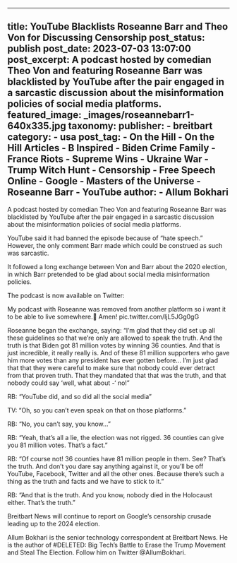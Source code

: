 
---
title: YouTube Blacklists Roseanne Barr and Theo Von for Discussing Censorship 
post_status: publish
post_date: 2023-07-03 13:07:00 
post_excerpt: A podcast hosted by comedian Theo Von and featuring Roseanne Barr was blacklisted by YouTube after the pair engaged in a sarcastic discussion about the misinformation policies of social media platforms. 
featured_image: _images/roseannebarr1-640x335.jpg 
taxonomy:
    publisher:
        - breitbart
    category:
        - usa 
    post_tag:
        - On the Hill
        - On the Hill Articles
        - B Inspired
        - Biden Crime Family
        - France Riots
        - Supreme Wins
        - Ukraine War
        - Trump Witch Hunt
        - Censorship
        - Free Speech Online
        - Google
        - Masters of the Universe
        - Roseanne Barr
        - YouTube
    author:
        - Allum Bokhari
---
A podcast hosted by comedian Theo Von and featuring Roseanne Barr was blacklisted by YouTube after the pair engaged in a sarcastic discussion about the misinformation policies of social media platforms.

YouTube said it had banned the episode because of “hate speech.” However, the only comment Barr made which could be construed as such was sarcastic.

It followed a long exchange between Von and Barr about the 2020 election, in which Barr pretended to be glad about social media misinformation policies.

The podcast is now available on Twitter:

My podcast with Roseanne was removed from another platform so i want it to be able to live somewhere.🙏 Amen! pic.twitter.com&#x2F;IjL5JGg0gG

Roseanne began the exchange, saying: “I’m glad that they did set up all these guidelines so that we’re only are allowed to speak the truth. And the truth is that Biden got 81 million votes by winning 36 counties. And that is just incredible, it really really is. And of these 81 million supporters who gave him more votes than any president has ever gotten before… I’m just glad that that they were careful to make sure that nobody could ever detract from that proven truth. That they mandated that that was the truth, and that nobody could say ‘well, what about -‘ no!”

RB: “YouTube did, and so did all the social media”

TV: “Oh, so you can’t even speak on that on those platforms.”

RB: “No, you can’t say, you know…”

RB: “Yeah, that’s all a lie, the election was not rigged. 36 counties can give you 81 million votes. That’s a fact.”

RB: “Of course not! 36 counties have 81 million people in them. See? That’s the truth. And don’t you dare say anything against it, or you’ll be off YouTube, Facebook, Twitter and all the other ones. Because there’s such a thing as the truth and facts and we have to stick to it.”

RB: “And that is the truth. And you know, nobody died in the Holocaust either. That’s the truth.”

Breitbart News will continue to report on Google’s censorship crusade leading up to the 2024 election.

Allum Bokhari is the senior technology correspondent at Breitbart News. He is the author of #DELETED: Big Tech’s Battle to Erase the Trump Movement and Steal The Election. Follow him on Twitter @AllumBokhari. 